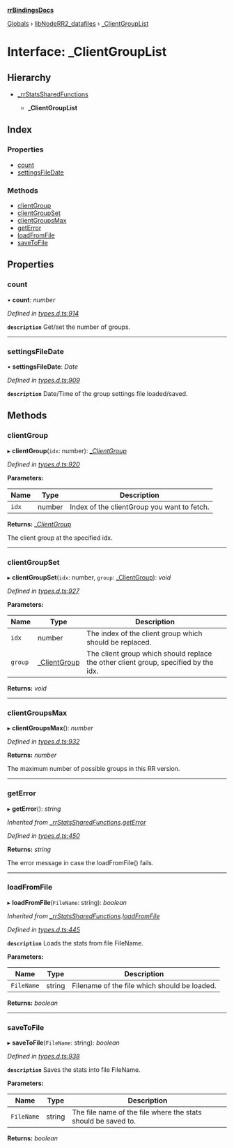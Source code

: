 **[rrBindingsDocs](../README.md)**

[Globals](../README.md) › [libNodeRR2_datafiles](../modules/libnoderr2_datafiles.md) › [_ClientGroupList](libnoderr2_datafiles._clientgrouplist.md)

# Interface: _ClientGroupList

## Hierarchy

* [_rrStatsSharedFunctions](libnoderr2_datafiles._rrstatssharedfunctions.md)

  * **_ClientGroupList**

## Index

### Properties

* [count](libnoderr2_datafiles._clientgrouplist.md#count)
* [settingsFileDate](libnoderr2_datafiles._clientgrouplist.md#settingsfiledate)

### Methods

* [clientGroup](libnoderr2_datafiles._clientgrouplist.md#clientgroup)
* [clientGroupSet](libnoderr2_datafiles._clientgrouplist.md#clientgroupset)
* [clientGroupsMax](libnoderr2_datafiles._clientgrouplist.md#clientgroupsmax)
* [getError](libnoderr2_datafiles._clientgrouplist.md#geterror)
* [loadFromFile](libnoderr2_datafiles._clientgrouplist.md#loadfromfile)
* [saveToFile](libnoderr2_datafiles._clientgrouplist.md#savetofile)

## Properties

###  count

• **count**: *number*

*Defined in [types.d.ts:914](https://github.com/Novalis15/rrBindings/blob/33d8d78/nodeJS/win64/v6/types.d.ts#L914)*

**`description`** Get/set the number of groups.

___

###  settingsFileDate

• **settingsFileDate**: *Date*

*Defined in [types.d.ts:909](https://github.com/Novalis15/rrBindings/blob/33d8d78/nodeJS/win64/v6/types.d.ts#L909)*

**`description`** Date/Time of the group settings file loaded/saved.

## Methods

###  clientGroup

▸ **clientGroup**(`idx`: number): *[_ClientGroup](libnoderr2_datafiles._clientgroup.md)*

*Defined in [types.d.ts:920](https://github.com/Novalis15/rrBindings/blob/33d8d78/nodeJS/win64/v6/types.d.ts#L920)*

**Parameters:**

Name | Type | Description |
------ | ------ | ------ |
`idx` | number | Index of the clientGroup you want to fetch. |

**Returns:** *[_ClientGroup](libnoderr2_datafiles._clientgroup.md)*

The client group at the specified idx.

___

###  clientGroupSet

▸ **clientGroupSet**(`idx`: number, `group`: [_ClientGroup](libnoderr2_datafiles._clientgroup.md)): *void*

*Defined in [types.d.ts:927](https://github.com/Novalis15/rrBindings/blob/33d8d78/nodeJS/win64/v6/types.d.ts#L927)*

**Parameters:**

Name | Type | Description |
------ | ------ | ------ |
`idx` | number | The index of the client group which should be replaced. |
`group` | [_ClientGroup](libnoderr2_datafiles._clientgroup.md) | The client group which should replace the other client group, specified by the idx.  |

**Returns:** *void*

___

###  clientGroupsMax

▸ **clientGroupsMax**(): *number*

*Defined in [types.d.ts:932](https://github.com/Novalis15/rrBindings/blob/33d8d78/nodeJS/win64/v6/types.d.ts#L932)*

**Returns:** *number*

The maximum number of possible groups in this RR version.

___

###  getError

▸ **getError**(): *string*

*Inherited from [_rrStatsSharedFunctions](libnoderr2_datafiles._rrstatssharedfunctions.md).[getError](libnoderr2_datafiles._rrstatssharedfunctions.md#geterror)*

*Defined in [types.d.ts:450](https://github.com/Novalis15/rrBindings/blob/33d8d78/nodeJS/win64/v6/types.d.ts#L450)*

**Returns:** *string*

The error message in case the loadFromFile() fails.

___

###  loadFromFile

▸ **loadFromFile**(`FileName`: string): *boolean*

*Inherited from [_rrStatsSharedFunctions](libnoderr2_datafiles._rrstatssharedfunctions.md).[loadFromFile](libnoderr2_datafiles._rrstatssharedfunctions.md#loadfromfile)*

*Defined in [types.d.ts:445](https://github.com/Novalis15/rrBindings/blob/33d8d78/nodeJS/win64/v6/types.d.ts#L445)*

**`description`** Loads the stats from file FileName.

**Parameters:**

Name | Type | Description |
------ | ------ | ------ |
`FileName` | string | Filename of the file which should be loaded.  |

**Returns:** *boolean*

___

###  saveToFile

▸ **saveToFile**(`FileName`: string): *boolean*

*Defined in [types.d.ts:938](https://github.com/Novalis15/rrBindings/blob/33d8d78/nodeJS/win64/v6/types.d.ts#L938)*

**`description`** Saves the stats into file FileName.

**Parameters:**

Name | Type | Description |
------ | ------ | ------ |
`FileName` | string | The file name of the file where the stats should be saved to.  |

**Returns:** *boolean*